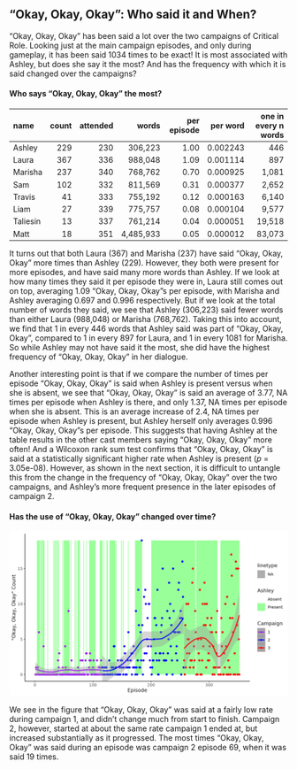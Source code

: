 
## “Okay, Okay, Okay”: Who said it and When?

“Okay, Okay, Okay” has been said a lot over the two campaigns of
Critical Role. Looking just at the main campaign episodes, and only
during gameplay, it has been said 1034 times to be exact\! It is most
associated with Ashley, but does she say it the most? And has the
frequency with which it is said changed over the campaigns?

#### Who says “Okay, Okay, Okay” the most?

| name     | count | attended |     words | per episode | per word | one in every n words |
| :------- | ----: | -------: | --------: | ----------: | -------: | -------------------: |
| Ashley   |   229 |      230 |   306,223 |        1.00 | 0.002243 |                  446 |
| Laura    |   367 |      336 |   988,048 |        1.09 | 0.001114 |                  897 |
| Marisha  |   237 |      340 |   768,762 |        0.70 | 0.000925 |                1,081 |
| Sam      |   102 |      332 |   811,569 |        0.31 | 0.000377 |                2,652 |
| Travis   |    41 |      333 |   755,192 |        0.12 | 0.000163 |                6,140 |
| Liam     |    27 |      339 |   775,757 |        0.08 | 0.000104 |                9,577 |
| Taliesin |    13 |      337 |   761,214 |        0.04 | 0.000051 |               19,518 |
| Matt     |    18 |      351 | 4,485,933 |        0.05 | 0.000012 |               83,073 |

It turns out that both Laura (367) and Marisha (237) have said “Okay,
Okay, Okay” more times than Ashley (229). However, they both were
present for more episodes, and have said many more words than Ashley. If
we look at how many times they said it per episode they were in, Laura
still comes out on top, averaging 1.09 “Okay, Okay, Okay”s per episode,
with Marisha and Ashley averaging 0.697 and 0.996 respectively. But if
we look at the total number of words they said, we see that Ashley
(306,223) said fewer words than either Laura (988,048) or Marisha
(768,762). Taking this into account, we find that 1 in every 446 words
that Ashley said was part of “Okay, Okay, Okay”, compared to 1 in every
897 for Laura, and 1 in every 1081 for Marisha. So while Ashley may not
have said it the most, she did have the highest frequency of “Okay,
Okay, Okay” in her dialogue.

Another interesting point is that if we compare the number of times per
episode “Okay, Okay, Okay” is said when Ashley is present versus when
she is absent, we see that “Okay, Okay, Okay” is said an average of
3.77, NA times per episode when Ashley is there, and only 1.37, NA times
per episode when she is absent. This is an average increase of 2.4, NA
times per episode when Ashley is present, but Ashley herself only
averages 0.996 “Okay, Okay, Okay”s per episode. This suggests that
having Ashley at the table results in the other cast members saying
“Okay, Okay, Okay” more often\! And a Wilcoxon rank sum test confirms
that “Okay, Okay, Okay” is said at a statistically significant higher
rate when Ashley is present (*p* = 3.05e-08). However, as shown in the
next section, it is difficult to untangle this from the change in the
frequency of “Okay, Okay, Okay” over the two campaigns, and Ashley’s
more frequent presence in the later episodes of campaign 2.

#### Has the use of “Okay, Okay, Okay” changed over time?

![Okay](../plots/okay_okay_okay.png)

We see in the figure that “Okay, Okay, Okay” was said at a fairly low
rate during campaign 1, and didn’t change much from start to finish.
Campaign 2, however, started at about the same rate campaign 1 ended at,
but increased substantially as it progressed. The most times “Okay,
Okay, Okay” was said during an episode was campaign 2 episode 69, when
it was said 19 times.
